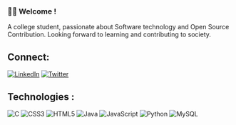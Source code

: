 ### 🌷✨ Welcome !

A college student, passionate about Software technology and Open Source Contribution. Looking forward to learning and contributing to society.


## Connect:
[![LinkedIn](https://img.shields.io/badge/LinkedIn-%230077B5.svg?logo=linkedin&logoColor=white)](https://www.linkedin.com/in/nikita-mishra23/) [![Twitter](https://img.shields.io/badge/Twitter-%231DA1F2.svg?logo=Twitter&logoColor=white)](https://twitter.com/@MishraNikita_) 



## Technologies :

![C](https://img.shields.io/badge/c-%2300599C.svg?style=for-the-badge&logo=c&logoColor=white) ![CSS3](https://img.shields.io/badge/css3-%231572B6.svg?style=for-the-badge&logo=css3&logoColor=white) ![HTML5](https://img.shields.io/badge/html5-%23E34F26.svg?style=for-the-badge&logo=html5&logoColor=white) ![Java](https://img.shields.io/badge/java-%23ED8B00.svg?style=for-the-badge&logo=java&logoColor=white) ![JavaScript](https://img.shields.io/badge/javascript-%23323330.svg?style=for-the-badge&logo=javascript&logoColor=%23F7DF1E) ![Python](https://img.shields.io/badge/python-3670A0?style=for-the-badge&logo=python&logoColor=ffdd54) ![MySQL](https://img.shields.io/badge/mysql-%2300f.svg?style=for-the-badge&logo=mysql&logoColor=white)






<!--
**Nikita-Mishraa/Nikita-Mishraa** is a ✨ _special_ ✨ repository because its `README.md` (this file) appears on your GitHub profile.
[![GitHub Streak](https://streak-stats.demolab.com/?user=NikitaMishraa&theme=midnight-purple)](https://git.io/streak-stats) //Github streak counter
[![My Skills](https://skills.thijs.gg/icons?i=java,c,html,py&theme=dark)](https://skills.thijs.gg) // old icons block ones
![](https://komarev.com/ghpvc/?username=NikitaMishraa&color=blueviolet) // profile views
![GitHub](https://img.shields.io/badge/GitHub-%23121011.svg?style=for-the-badge&logo=github&logoColor=white) // github icon
![NIkita's stats](https://github-readme-stats.vercel.app/api?username=Nikita-Mishraa&show_icons=true&theme=midnight-purple) // stats
  


Here are some ideas to get you started:

- 🔭 I’m currently working on ...
- 🌱 I’m currently learning ...
- 👯 I’m looking to collaborate on ...
- 🤔 I’m looking for help with ...
- 💬 Ask me about ...
- 📫 How to reach me: ...
- 😄 Pronouns: ...
- ⚡ Fun fact: ...
-->
